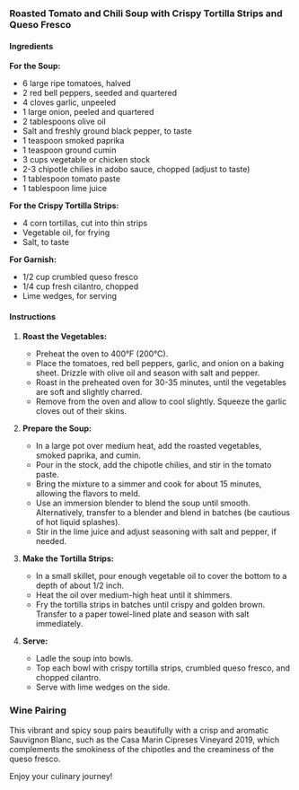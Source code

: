 ### Roasted Tomato and Chili Soup with Crispy Tortilla Strips and Queso Fresco

#### Ingredients

**For the Soup:**
- 6 large ripe tomatoes, halved
- 2 red bell peppers, seeded and quartered
- 4 cloves garlic, unpeeled
- 1 large onion, peeled and quartered
- 2 tablespoons olive oil
- Salt and freshly ground black pepper, to taste
- 1 teaspoon smoked paprika
- 1 teaspoon ground cumin
- 3 cups vegetable or chicken stock
- 2-3 chipotle chilies in adobo sauce, chopped (adjust to taste)
- 1 tablespoon tomato paste
- 1 tablespoon lime juice

**For the Crispy Tortilla Strips:**
- 4 corn tortillas, cut into thin strips
- Vegetable oil, for frying
- Salt, to taste

**For Garnish:**
- 1/2 cup crumbled queso fresco
- 1/4 cup fresh cilantro, chopped
- Lime wedges, for serving

#### Instructions

1. **Roast the Vegetables:**
   - Preheat the oven to 400°F (200°C).
   - Place the tomatoes, red bell peppers, garlic, and onion on a baking sheet. Drizzle with olive oil and season with salt and pepper.
   - Roast in the preheated oven for 30-35 minutes, until the vegetables are soft and slightly charred.
   - Remove from the oven and allow to cool slightly. Squeeze the garlic cloves out of their skins.

2. **Prepare the Soup:**
   - In a large pot over medium heat, add the roasted vegetables, smoked paprika, and cumin.
   - Pour in the stock, add the chipotle chilies, and stir in the tomato paste.
   - Bring the mixture to a simmer and cook for about 15 minutes, allowing the flavors to meld.
   - Use an immersion blender to blend the soup until smooth. Alternatively, transfer to a blender and blend in batches (be cautious of hot liquid splashes).
   - Stir in the lime juice and adjust seasoning with salt and pepper, if needed.

3. **Make the Tortilla Strips:**
   - In a small skillet, pour enough vegetable oil to cover the bottom to a depth of about 1/2 inch.
   - Heat the oil over medium-high heat until it shimmers.
   - Fry the tortilla strips in batches until crispy and golden brown. Transfer to a paper towel-lined plate and season with salt immediately.

4. **Serve:**
   - Ladle the soup into bowls.
   - Top each bowl with crispy tortilla strips, crumbled queso fresco, and chopped cilantro.
   - Serve with lime wedges on the side.

### Wine Pairing
This vibrant and spicy soup pairs beautifully with a crisp and aromatic Sauvignon Blanc, such as the Casa Marin Cipreses Vineyard 2019, which complements the smokiness of the chipotles and the creaminess of the queso fresco.

Enjoy your culinary journey!
